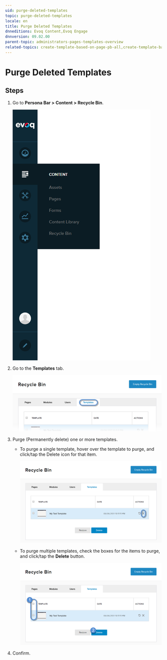 ```yaml
---
uid: purge-deleted-templates
topic: purge-deleted-templates
locale: en
title: Purge Deleted Templates
dnneditions: Evoq Content,Evoq Engage
dnnversion: 09.02.00
parent-topic: administrators-pages-templates-overview
related-topics: create-template-based-on-page-pb-all,create-template-based-on-another-template-pb-all,edit-delete-template-pb-all,restore-deleted-templates
---
```


# Purge Deleted Templates

## Steps

1.  Go to **Persona Bar \> Content \> Recycle Bin**.
    
    ![Persona Bar > Content > Recycle Bin](/images/scr-pbar-host-Content-E91.png)
    
2.  Go to the **Templates** tab.
    
    ![Templates](/images/scr-pbtabs-all-Content-RecycleBin-Templates-E91.png)
    
3.  Purge (Permanently delete) one or more templates.
    *   To purge a single template, hover over the template to purge, and click/tap the Delete icon for that item.
        
          
        
        ![Delete icon for each item in the list.](/images/scr-RecycleBin-Templates-Delete-icon-E91.png)
        
          
        
    *   To purge multiple templates, check the boxes for the items to purge, and click/tap the **Delete** button.
        
          
        
        ![Delete button.](/images/scr-RecycleBin-Templates-Select-Then-Delete-button-E91.png)
        
          
        
4.  Confirm.